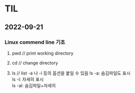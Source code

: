 # TIL

## 2022-09-21

### Linux commend line 기초

1. pwd // print working directory  

2. cd // change directory  

3. ls // list
     -a 나 -l 등의 옵션을 붙일 수 있음
    ls -a: 숨김파일도 표시  
    ls -l: 자세히 표시  
    ls -al: 숨김파일+자세히

